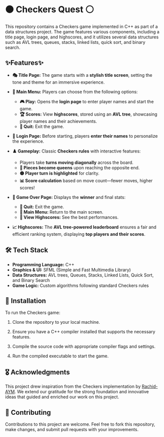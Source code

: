# ⚫ Checkers Quest ⚪

This repository contains a Checkers game implemented in C++ as part of a data structures project. The game features various components, including a title page, login page, and highscores, and it utilizes several data structures such as AVL trees, queues, stacks, linked lists, quick sort, and binary search.

## ✨Features✨
- **🎭 Title Page:** The game starts with a **stylish title screen**, setting the tone and theme for an immersive experience.  
- **📜 Main Menu:** Players can choose from the following options:  
  - **🎮 Play:** Opens the **login page** to enter player names and start the game.  
  - **🏆 Scores:** View **highscores**, stored using an **AVL tree**, showcasing player names and their achievements.  
  - **🚪 Quit:** Exit the game.  

- **🔑 Login Page:** Before starting, players **enter their names** to personalize the experience.  

- **♟️ Gameplay:** Classic **Checkers rules** with interactive features:  
  - Players take **turns moving diagonally** across the board.  
  - **👑 Pieces become queens** upon reaching the opposite end.  
  - **🟡 Player turn is highlighted** for clarity.  
  - **📊 Score calculation** based on move count—fewer moves, higher scores!  

- **🏁 Game Over Page:** Displays the **winner** and final stats:  
  - **🚪 Quit:** Exit the game.  
  - **🔄 Main Menu:** Return to the main screen.  
  - **🏅 View Highscores:** See the best performances.  

- **📈 Highscores:** The **AVL tree-powered leaderboard** ensures a fair and efficient ranking system, displaying **top players and their scores**.  

## 🛠️ Tech Stack  
- **Programming Language:** C++  
- **Graphics & UI:** SFML (Simple and Fast Multimedia Library)  
- **Data Structures:** AVL trees, Queues, Stacks, Linked Lists, Quick Sort, and Binary Search 
- **Game Logic:** Custom algorithms following standard Checkers rules

## 🚀 Installation 

To run the Checkers game:

1. Clone the repository to your local machine.
   
2. Ensure you have a C++ compiler installed that supports the necessary features.
   
3. Compile the source code with appropriate compiler flags and settings.
   
4. Run the compiled executable to start the game.

## 🎖️ Acknowledgments  
This project drew inspiration from the Checkers implementation by  [Rachid-AYM](https://github.com/Rachid-AYM/Projects/tree/main/Checkers). 
We extend our gratitude for the strong foundation and innovative ideas that guided and enriched our work on this project.

## 🤝 Contributing

Contributions to this project are welcome. Feel free to fork this repository, make changes, and submit pull requests with your improvements.
